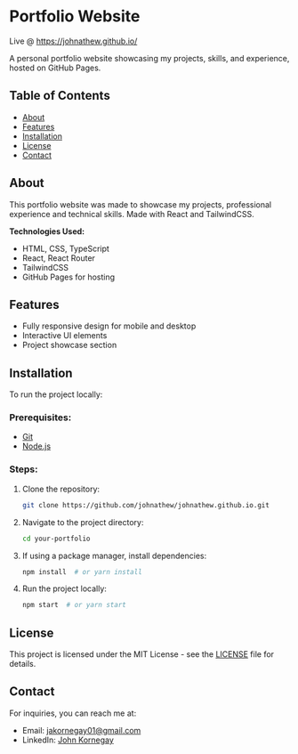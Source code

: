 # Portfolio Website

Live @ https://johnathew.github.io/

A personal portfolio website showcasing my projects, skills, and experience, hosted on GitHub Pages.

## Table of Contents

- [About](#about)
- [Features](#features)
- [Installation](#installation)
- [License](#license)
- [Contact](#contact)

## About

This portfolio website was made to showcase my projects, professional experience and technical skills. Made with React and TailwindCSS.

**Technologies Used:**

- HTML, CSS, TypeScript
- React, React Router
- TailwindCSS
- GitHub Pages for hosting

## Features

- Fully responsive design for mobile and desktop
- Interactive UI elements
- Project showcase section

## Installation

To run the project locally:

### Prerequisites:

- [Git](https://git-scm.com/)
- [Node.js](https://nodejs.org/)

### Steps:

1. Clone the repository:
   ```bash
   git clone https://github.com/johnathew/johnathew.github.io.git
   ```
2. Navigate to the project directory:
   ```bash
   cd your-portfolio
   ```
3. If using a package manager, install dependencies:
   ```bash
   npm install  # or yarn install
   ```
4. Run the project locally:
   ```bash
   npm start  # or yarn start
   ```

## License

This project is licensed under the MIT License - see the [LICENSE](LICENSE) file for details.

## Contact

For inquiries, you can reach me at:

- Email: jakornegay01@gmail.com
- LinkedIn: [John Kornegay](https://www.linkedin.com/in/john-kornegay-00541411b/)
